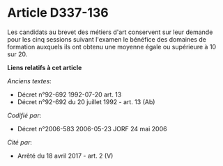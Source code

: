 # Article D337-136

Les candidats au brevet des métiers d'art conservent sur leur demande pour les cinq sessions suivant l'examen le bénéfice des
domaines de formation auxquels ils ont obtenu une moyenne égale ou supérieure à 10 sur 20.

**Liens relatifs à cet article**

_Anciens textes_:

  - Décret n°92-692 1992-07-20 art. 13
  - Décret n°92-692 du 20 juillet 1992 - art. 13 (Ab)

_Codifié par_:

  - Décret n°2006-583 2006-05-23 JORF 24 mai 2006

_Cité par_:

  - Arrêté du 18 avril 2017 - art. 2 (V)
